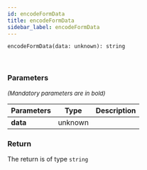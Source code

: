 ```yaml
---
id: encodeFormData
title: encodeFormData
sidebar_label: encodeFormData
---
```


```tsx
encodeFormData(data: unknown): string
```
<br/>



### Parameters

<font size="2"><i>(Mandatory parameters are in bold)</i></font>

| Parameters | Type | Description |
| --------- | ---- | ----------- |
| **data** | unknown |  |


### Return



The return is of type <code>string</code>